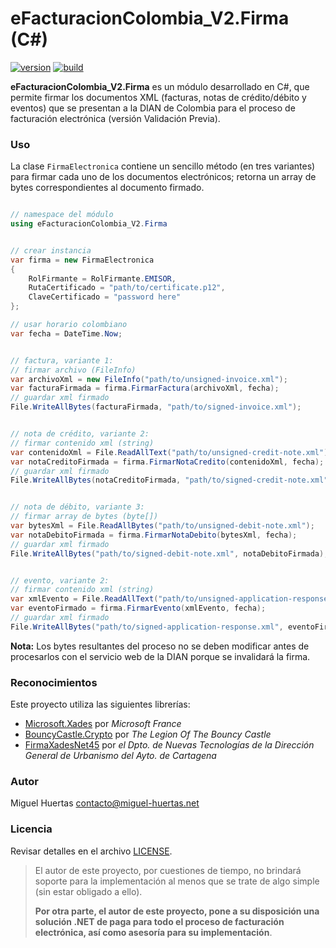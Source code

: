 # eFacturacionColombia_V2.Firma (C#)

[![version](https://img.shields.io/badge/version-2.1-blue.svg)](#) [![build](https://img.shields.io/badge/build-passing-brightgreen.svg)](#)



**eFacturacionColombia_V2.Firma** es un módulo desarrollado en C#, que permite firmar los documentos XML (facturas, notas de crédito/débito y eventos) que se presentan a la DIAN de Colombia para el proceso de facturación electrónica (versión Validación Previa).



### Uso

La clase `FirmaElectronica` contiene un sencillo método (en tres variantes) para firmar cada uno de los documentos electrónicos; retorna un array de bytes correspondientes al documento firmado.

```csharp

// namespace del módulo
using eFacturacionColombia_V2.Firma


// crear instancia
var firma = new FirmaElectronica
{
	RolFirmante = RolFirmante.EMISOR,
	RutaCertificado = "path/to/certificate.p12",
	ClaveCertificado = "password here"
};

// usar horario colombiano
var fecha = DateTime.Now;


// factura, variante 1:
// firmar archivo (FileInfo)
var archivoXml = new FileInfo("path/to/unsigned-invoice.xml");
var facturaFirmada = firma.FirmarFactura(archivoXml, fecha);
// guardar xml firmado
File.WriteAllBytes(facturaFirmada, "path/to/signed-invoice.xml");


// nota de crédito, variante 2:
// firmar contenido xml (string)
var contenidoXml = File.ReadAllText("path/to/unsigned-credit-note.xml");
var notaCreditoFirmada = firma.FirmarNotaCredito(contenidoXml, fecha);
// guardar xml firmado
File.WriteAllBytes(notaCreditoFirmada, "path/to/signed-credit-note.xml");


// nota de débito, variante 3:
// firmar array de bytes (byte[])
var bytesXml = File.ReadAllBytes("path/to/unsigned-debit-note.xml");
var notaDebitoFirmada = firma.FirmarNotaDebito(bytesXml, fecha);
// guardar xml firmado
File.WriteAllBytes("path/to/signed-debit-note.xml", notaDebitoFirmada);


// evento, variante 2:
// firmar contenido xml (string)
var xmlEvento = File.ReadAllText("path/to/unsigned-application-response.xml");
var eventoFirmado = firma.FirmarEvento(xmlEvento, fecha);
// guardar xml firmado
File.WriteAllBytes("path/to/signed-application-response.xml", eventoFirmado);

```

**Nota:** Los bytes resultantes del proceso no se deben modificar antes de procesarlos con el servicio web de la DIAN porque se invalidará la firma.



### Reconocimientos

Este proyecto utiliza las siguientes librerías:

- [Microsoft.Xades](#reconocimientos) por *Microsoft France*
- [BouncyCastle.Crypto](https://www.bouncycastle.org/csharp/) por *The Legion Of The Bouncy Castle*
- [FirmaXadesNet45](https://github.com/ctt-gob-es/FirmaXadesNet45) por *el Dpto. de Nuevas Tecnologías de la Dirección General de Urbanismo del Ayto. de Cartagena*



### Autor

Miguel Huertas <contacto@miguel-huertas.net>



### Licencia

Revisar detalles en el archivo [LICENSE](LICENSE.txt).





> El autor de este proyecto, por cuestiones de tiempo, no brindará soporte para la implementación al menos que se trate de algo simple (sin estar obligado a ello).
>
> **Por otra parte, el autor de este proyecto, pone a su disposición una solución .NET de paga para todo el proceso de facturación electrónica, así como asesoría para su implementación**.